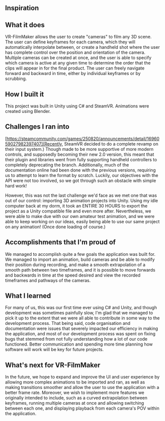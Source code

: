 ## Inspiration


## What it does
VR-FilmMaker allows the user to create "cameras" to film any 3D scene. The user can define keyframes for each camera, which they will automatically interpolate between, or create a handheld shot where the user has complete control over the position and orientation of the camera. Multiple cameras can be created at once, and the user is able to specify which camera is active at any given time to determine the order that the clips will appear in for the final product. The user can freely navigate forward and backward in time, either by individual keyframes or by scrubbing. 

## How I built it
This project was built in Unity using C# and SteamVR. Animations were created using Blender. 

## Challenges I ran into
[https://steamcommunity.com/games/250820/announcements/detail/1696059027982397407](Recently, SteamVR decided to do a complete revamp on their input system.) Though made to be more supportive of more modern controls, and supposedly becoming their new 2.0 version, this meant that their plugin and libraries went from fully supporting handheld controllers to completely deprecating the branch. Additionally, much of the documentation online had been done with the previous versions, requiring us to attempt to learn the format by scratch. Luckily, our objectives with the API were not too involved, so we got through such an obstacle with simple hard work!

However, this was not the last challenge we'd face as we met one that was out of our control: importing 3D animation projects into Unity. Using my idle computer back at my dorm, it took an ENTIRE 30 HOURS to export the project as a Unity compatible file and even more after. Nevertheless, we were able to make due with our own amateur test animation, and we were able to keep working on our ideas, easily being able to use our same project on any animation! (Once done loading of course.)

## Accomplishments that I'm proud of
We managed to accomplish quite a few goals the application was built for. We managed to import an animation, build cameras and be able to modify their position during recording, and make a smooth extrapolation of a smooth path between two timeframes, and it is possible to move forwards and backwards in time at the speed desired and view the recorded timeframes and pathways of the cameras.

## What I learned
For many of us, this was our first time ever using C# and Unity, and though development was sometimes painfully slow, I'm glad that we managed to pick it up to the extent that we were all able to contribute in some way to the development process. That being said, code organisation and documentation were issues that severely impacted our efficiency in making the application, and most of our development process was spent on fixing bugs that stemmed from not fully understanding how a lot of our code functioned. Better communication and spending more time planning how software will work will be key for future projects. 

## What's next for VR-FilmMaker
In the future, we hope to expand and improve the UI and user experience by allowing more complex animations to be imported and ran, as well as making transitions smoother and allow the user to use the application with a better frame rate. Moreover, we wish to implement more features we originally intended to include, such as a curved extrapolation between keyframes, running multiple cameras at once and allowing switching between each one, and displaying playback from each camera's POV within the application.
